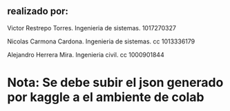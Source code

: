 ## realizado por:
Victor Restrepo Torres. Ingenieria de sistemas. 1017270327

Nicolas Carmona Cardona. Ingenieria de sistemas. cc 1013336179 

Alejandro Herrera Mira. Ingenieria civil. cc 1000901844

# Nota: Se debe subir el json generado por kaggle a el ambiente de colab 
